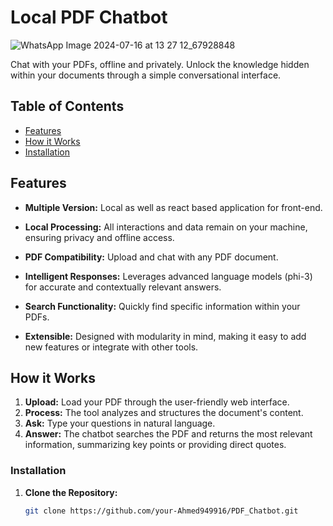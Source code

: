 # Local PDF Chatbot

![WhatsApp Image 2024-07-16 at 13 27 12_67928848](https://github.com/user-attachments/assets/a754ed38-deda-458a-9b89-6d10e828fd66)

Chat with your PDFs, offline and privately.  Unlock the knowledge hidden within your documents through a simple conversational interface.

## Table of Contents

* [Features](#features)
* [How it Works](#how-it-works)
* [Installation](#installation)

## Features

* **Multiple Version:** Local as well as react based application for front-end.
* **Local Processing:** All interactions and data remain on your machine, ensuring privacy and offline access.
* **PDF Compatibility:**  Upload and chat with any PDF document.
* **Intelligent Responses:**  Leverages advanced language models (phi-3) for accurate and contextually relevant answers.
* **Search Functionality:** Quickly find specific information within your PDFs.

* **Extensible:** Designed with modularity in mind, making it easy to add new features or integrate with other tools.

## How it Works

1. **Upload:**  Load your PDF through the user-friendly web interface.
2. **Process:** The tool analyzes and structures the document's content.
3. **Ask:** Type your questions in natural language.
4. **Answer:** The chatbot searches the PDF and returns the most relevant information, summarizing key points or providing direct quotes.


### Installation

1. **Clone the Repository:**
   ```bash
   git clone https://github.com/your-Ahmed949916/PDF_Chatbot.git
